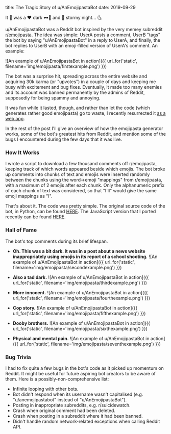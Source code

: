 title: The Tragic Story of u/AnEmojipastaBot
date: 2019-09-29

It 🤔 was a ❤ dark 🕶🔫 and 🌰 stormy night... 🌜

u/AnEmojipastaBot was a Reddit bot inspired by the very memey subreddit <a href="https://www.reddit.com/r/emojipasta">r/emojipasta</a>. The idea was simple: UserA posts a comment, UserB "tags" the bot by saying "u/AnEmojipastaBot" in a reply to UserA, and finally, the bot replies to UserB with an emoji-filled version of UserA's comment. An example:

![An example of u/AnEmojipastaBot in action]({{ url_for('static', filename='img/emojipasta/firstexample.png') }})

The bot was a surprise hit, spreading across the entire website and acquiring 30k karma (or "upvotes") in a couple of days and keeping me busy with excitement and bug fixes. Eventually, it made too many enemies and its account was banned permanently by the admins of Reddit, supposedly for being spammy and annoying.

It was fun while it lasted, though, and rather than let the code (which generates rather good emojipasta) go to waste, I recently resurrected it <a href="{{ url_for('specific_app', name='emojipasta') }}">as a web app</a>.

In the rest of the post I'll give an overview of how the emojipasta generator works, some of the bot's greatest hits from Reddit, and mention some of the bugs I encountered during the few days that it was live.

### How It Works
I wrote a script to download a few thousand comments off r/emojipasta, keeping track of which words appeared beside which emojis. The bot broke up comments into chunks of text and emojis were inserted randomly between the chunks using the word-\>emoji "mappings" from r/emojipasta, with a maximum of 2 emojis after each chunk. Only the alphanumeric prefix of each chunk of text was considered, so that "I'll" would give the same emoji mappings as "I".

That's about it. The code was pretty simple. The original source code of the bot, in Python, can be found <a href="https://github.com/Kevinpgalligan/EmojipastaBot">HERE</a>. The JavaScript version that I ported recently can be found <a href="https://github.com/Kevinpgalligan/KevingalWebsite/blob/master/static/js/apps/emojipasta/emojipasta.js">HERE</a>.

### Hall of Fame
The bot's top comments during its brief lifespan.

* **Oh. This was a bit dark. It was in a post about a news website inappropriately using emojis in its report of a school shooting.**
![An example of u/AnEmojipastaBot in action]({{ url_for('static', filename='img/emojipasta/secondexample.png') }})

* **Also a tad dark.**
![An example of u/AnEmojipastaBot in action]({{ url_for('static', filename='img/emojipasta/thirdexample.png') }})

* **More innocent.**
![An example of u/AnEmojipastaBot in action]({{ url_for('static', filename='img/emojipasta/fourthexample.png') }})

* **Cop story.**
![An example of u/AnEmojipastaBot in action]({{ url_for('static', filename='img/emojipasta/fifthexample.png') }})

* **Dooby brothers.**
![An example of u/AnEmojipastaBot in action]({{ url_for('static', filename='img/emojipasta/sixthexample.png') }})

* **Physical and mental pain.**
![An example of u/AnEmojipastaBot in action]({{ url_for('static', filename='img/emojipasta/seventhexample.png') }})

### Bug Trivia
I had to fix quite a few bugs in the bot's code as it picked up momentum on Reddit. It might be useful for future aspiring bot creators to be aware of them. Here is a possibly-non-comprehensive list:

* Infinite looping with other bots.
* Bot didn't respond when its username wasn't capitalised (e.g. "u/anemojipastabot" instead of "u/AnEmojipastaBot").
* Posting in inappropriate subreddits, e.g. r/suicidewatch.
* Crash when original comment had been deleted.
* Crash when posting in a subreddit where it had been banned.
* Didn't handle random network-related exceptions when calling Reddit API.
